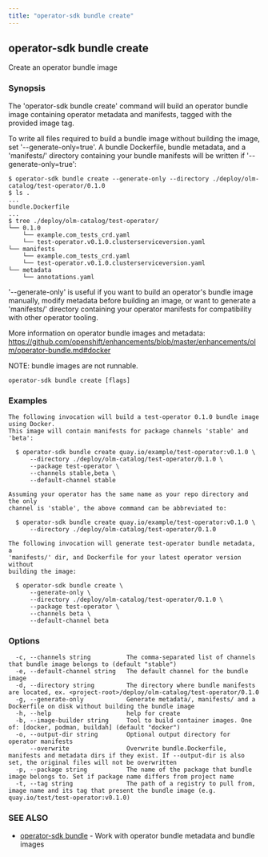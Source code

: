 ```yaml
---
title: "operator-sdk bundle create"
---
```

## operator-sdk bundle create

Create an operator bundle image

### Synopsis

The 'operator-sdk bundle create' command will build an operator
bundle image containing operator metadata and manifests, tagged with the
provided image tag.

To write all files required to build a bundle image without building the
image, set '--generate-only=true'. A bundle Dockerfile, bundle metadata, and
a 'manifests/' directory containing your bundle manifests will be written if
'--generate-only=true':

	$ operator-sdk bundle create --generate-only --directory ./deploy/olm-catalog/test-operator/0.1.0
	$ ls .
	...
	bundle.Dockerfile
	...
	$ tree ./deploy/olm-catalog/test-operator/
	└── 0.1.0
		└── example.com_tests_crd.yaml
		└── test-operator.v0.1.0.clusterserviceversion.yaml
	└── manifests
		└── example.com_tests_crd.yaml
		└── test-operator.v0.1.0.clusterserviceversion.yaml
	└── metadata
		└── annotations.yaml

'--generate-only' is useful if you want to build an operator's bundle image
manually, modify metadata before building an image, or want to generate a
'manifests/' directory containing your operator manifests for compatibility
with other operator tooling.

More information on operator bundle images and metadata:
https://github.com/openshift/enhancements/blob/master/enhancements/olm/operator-bundle.md#docker

NOTE: bundle images are not runnable.


```
operator-sdk bundle create [flags]
```

### Examples

```
The following invocation will build a test-operator 0.1.0 bundle image using Docker.
This image will contain manifests for package channels 'stable' and 'beta':

  $ operator-sdk bundle create quay.io/example/test-operator:v0.1.0 \
      --directory ./deploy/olm-catalog/test-operator/0.1.0 \
      --package test-operator \
      --channels stable,beta \
      --default-channel stable

Assuming your operator has the same name as your repo directory and the only
channel is 'stable', the above command can be abbreviated to:

  $ operator-sdk bundle create quay.io/example/test-operator:v0.1.0 \
      --directory ./deploy/olm-catalog/test-operator/0.1.0

The following invocation will generate test-operator bundle metadata, a
'manifests/' dir, and Dockerfile for your latest operator version without
building the image:

  $ operator-sdk bundle create \
      --generate-only \
      --directory ./deploy/olm-catalog/test-operator/0.1.0 \
      --package test-operator \
      --channels beta \
      --default-channel beta

```

### Options

```
  -c, --channels string          The comma-separated list of channels that bundle image belongs to (default "stable")
  -e, --default-channel string   The default channel for the bundle image
  -d, --directory string         The directory where bundle manifests are located, ex. <project-root>/deploy/olm-catalog/test-operator/0.1.0
  -g, --generate-only            Generate metadata/, manifests/ and a Dockerfile on disk without building the bundle image
  -h, --help                     help for create
  -b, --image-builder string     Tool to build container images. One of: [docker, podman, buildah] (default "docker")
  -o, --output-dir string        Optional output directory for operator manifests
      --overwrite                Overwrite bundle.Dockerfile, manifests and metadata dirs if they exist. If --output-dir is also set, the original files will not be overwritten
  -p, --package string           The name of the package that bundle image belongs to. Set if package name differs from project name
  -t, --tag string               The path of a registry to pull from, image name and its tag that present the bundle image (e.g. quay.io/test/test-operator:v0.1.0)
```

### SEE ALSO

* [operator-sdk bundle](../operator-sdk_bundle)	 - Work with operator bundle metadata and bundle images

